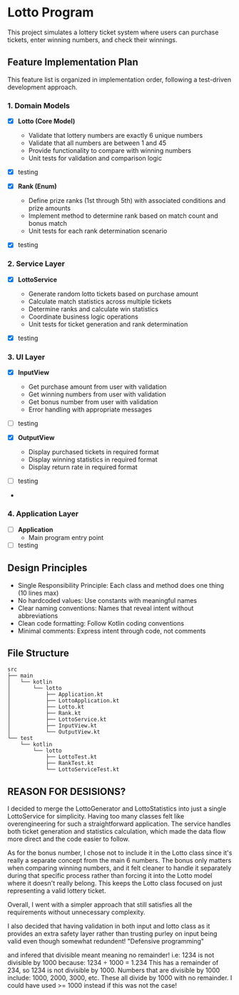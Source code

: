 # Lotto Program

This project simulates a lottery ticket system where users can purchase tickets, enter winning numbers, and check their winnings.

## Feature Implementation Plan

This feature list is organized in implementation order, following a test-driven development approach.

### 1. Domain Models

- [x] **Lotto (Core Model)**
  - Validate that lottery numbers are exactly 6 unique numbers
  - Validate that all numbers are between 1 and 45
  - Provide functionality to compare with winning numbers
  - Unit tests for validation and comparison logic

- [x] testing

- [x] **Rank (Enum)**
  - Define prize ranks (1st through 5th) with associated conditions and prize amounts
  - Implement method to determine rank based on match count and bonus match
  - Unit tests for each rank determination scenario

- [x] testing

### 2. Service Layer

- [x] **LottoService**
  - Generate random lotto tickets based on purchase amount
  - Calculate match statistics across multiple tickets
  - Determine ranks and calculate win statistics
  - Coordinate business logic operations
  - Unit tests for ticket generation and rank determination

- [x] testing

### 3. UI Layer

- [x] **InputView**
  - Get purchase amount from user with validation
  - Get winning numbers from user with validation
  - Get bonus number from user with validation
  - Error handling with appropriate messages

- [ ] testing

- [x] **OutputView**
  - Display purchased tickets in required format
  - Display winning statistics in required format
  - Display return rate in required format

- [ ] testing
- 
### 4. Application Layer

- [ ] **Application**
  - Main program entry point
- [ ] testing
 
## Design Principles

- Single Responsibility Principle: Each class and method does one thing (10 lines max)
- No hardcoded values: Use constants with meaningful names
- Clear naming conventions: Names that reveal intent without abbreviations
- Clean code formatting: Follow Kotlin coding conventions
- Minimal comments: Express intent through code, not comments

## File Structure
```
src
├── main
│   └── kotlin
│       └── lotto
│           ├── Application.kt
│           ├── LottoApplication.kt
│           ├── Lotto.kt
│           ├── Rank.kt              
│           ├── LottoService.kt      
│           ├── InputView.kt         
│           └── OutputView.kt        
└── test
    └── kotlin
        └── lotto
            ├── LottoTest.kt
            ├── RankTest.kt          
            └── LottoServiceTest.kt   
```
## REASON FOR DESISIONS?
I decided to merge the LottoGenerator and LottoStatistics into just a single LottoService for simplicity. Having too many classes felt like overengineering for such a straightforward application. The service handles both ticket generation and statistics calculation, which made the data flow more direct and the code easier to follow.

As for the bonus number, I chose not to include it in the Lotto class since it's really a separate concept from the main 6 numbers. The bonus only matters when comparing winning numbers, and it felt cleaner to handle it separately during that specific process rather than forcing it into the Lotto model where it doesn't really belong. This keeps the Lotto class focused on just representing a valid lottery ticket.

Overall, I went with a simpler approach that still satisfies all the requirements without unnecessary complexity.

I also decided that having validation in both input and lotto class as it provides an extra safety layer rather than trusting purley on input being valid even though somewhat redundent! "Defensive programming"

and infered that divisible meant meaning no remainder!
i.e:
1234 is not divisible by 1000 because:
1234 ÷ 1000 = 1.234
This has a remainder of 234, so 1234 is not divisible by 1000.
Numbers that are divisible by 1000 include: 1000, 2000, 3000, etc. These all divide by 1000 with no remainder. I could have used >= 1000 instead if this was not the case!